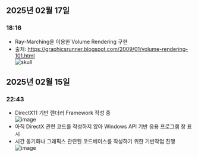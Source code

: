 ## 2025년 02월 17일</br>
### 18:16</br>
- Ray-Marching을 이용한 Volume Rendering 구현</br>
- 출처: https://graphicsrunner.blogspot.com/2009/01/volume-rendering-101.html</br>
![skull](https://github.com/user-attachments/assets/ddae2f1c-c4e8-4d8f-b773-130e934a4c14)</br>

## 2025년 02월 15일</br>
### 22:43</br>
- DirectX11 기반 렌더러 Framework 작성 중</br>
![image](https://github.com/user-attachments/assets/9c5eb470-bae7-45f4-8b37-e111a95e43cb)</br>
- 아직 DirectX 관련 코드를 작성하지 않아 Windows API 기반 응용 프로그램 창 표시</br>
- 시간 동기화나 그래픽스 관련된 코드베이스를 작성하기 위한 기반작업 진행</br>
![image](https://github.com/user-attachments/assets/18e64812-21b3-4fd9-a084-f5bf4fec089b)</br>

